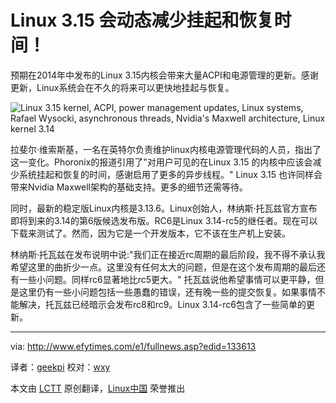 Linux 3.15 会动态减少挂起和恢复时间！
================================================================================
预期在2014年中发布的Linux 3.15内核会带来大量ACPI和电源管理的更新。感谢更新，Linux系统会在不久的将来可以更快地挂起与恢复。

![Linux 3.15 kernel, ACPI, power management updates, Linux systems, Rafael Wysocki, asynchronous threads, Nvidia's Maxwell architecture, Linux kernel 3.14](http://www.efytimes.com/admin/useradmin/photo/kDMH35305PM3242014.jpg)

拉斐尔·维索斯基，一名在英特尔负责维护linux内核电源管理代码的人员，指出了这一变化。Phoronix的报道引用了"对用户可见的在Linux 3.15 的内核中应该会减少系统挂起和恢复的时间，感谢启用了更多的异步线程。" Linux 3.15 也许同样会带来Nvidia Maxwell架构的基础支持。更多的细节还需等待。

同时，最新的稳定版Linux内核是3.13.6。Linux创始人，林纳斯·托瓦兹官方宣布即将到来的3.14的第6版候选发布版。RC6是Linux 3.14-rc5的继任者。现在可以下载来测试了。然而，因为它是一个开发版本，它不该在生产机上安装。

林纳斯·托瓦兹在发布说明中说:"我们正在接近rc周期的最后阶段，我不得不承认我希望这里的曲折少一点。这里没有任何太大的问题，但是在这个发布周期的最后还有一些小问题。同样rc6显著地比rc5更大。" 托瓦兹说他希望事情可以更平静，但是这里仍有一些小问题包括一些愚蠢的错误，还有晚一些的提交恢复。如果事情不能解决，托瓦兹已经暗示会发布rc8和rc9。Linux 3.14-rc6包含了一些简单的更新。

--------------------------------------------------------------------------------

via: http://www.efytimes.com/e1/fullnews.asp?edid=133613

译者：[geekpi](https://github.com/geekpi) 校对：[wxy](https://github.com/wxy)

本文由 [LCTT](https://github.com/LCTT/TranslateProject) 原创翻译，[Linux中国](http://linux.cn/) 荣誉推出
